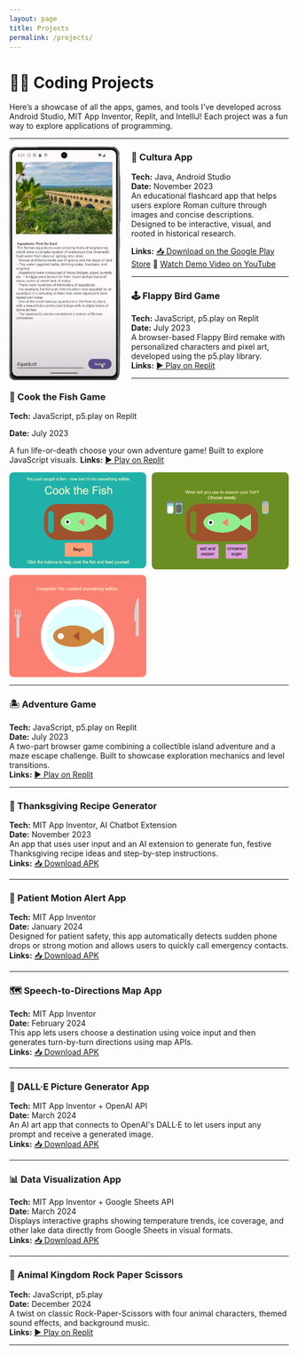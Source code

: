 ```yaml
---
layout: page
title: Projects
permalink: /projects/
---
```


# 👩‍💻 Coding Projects

Here’s a showcase of all the apps, games, and tools I’ve developed across Android Studio, MIT App Inventor, Replit, and IntelliJ! Each project was a fun way to explore applications of programming.

---

<img src="/assets/img/cultura-removebg-preview.png" alt="Cultura App" width="200" align="left" style="margin-right: 20px; margin-bottom: 10px; border-radius: 8px;">

### 📱 Cultura App  
**Tech:** Java, Android Studio  
**Date:** November 2023  
An educational flashcard app that helps users explore Roman culture through images and concise descriptions. Designed to be interactive, visual, and rooted in historical research.  



**Links:** [📥 Download on the Google Play Store](#) 🎥 [Watch Demo Video on YouTube](https://youtu.be/jO6_zigRMcg)


---

### 🕹 Flappy Bird Game  
**Tech:** JavaScript, p5.play on Replit  
**Date:** July 2023  
A browser-based Flappy Bird remake with personalized characters and pixel art, developed using the p5.play library.  
**Links:** [▶️ Play on Replit](#) 

---

### 📱 Cook the Fish Game  
**Tech:** JavaScript, p5.play on Replit 

**Date:** July 2023  

A fun life-or-death choose your own adventure game! Built to explore JavaScript visuals.
**Links:** [▶️ Play on Replit](https://replit.com/@rosalinalina100/CYOA-Game-Riley-S?v=1)


<div style="display: grid; grid-template-columns: repeat(auto-fit, minmax(200px, 1fr)); gap: 10px; margin-bottom: 1em;">
  <img src="/assets/img/cook1.png" alt="Scene 1" style="width: 100%; border-radius: 8px;">
  <img src="/assets/img/cook2.png" alt="Scene 2" style="width: 100%; border-radius: 8px;">
  <img src="/assets/img/cook3.png" alt="Scene 3" style="width: 100%; border-radius: 8px;">
</div>

---


### 🏝 Adventure Game  
**Tech:** JavaScript, p5.play on Replit  
**Date:** July 2023  
A two-part browser game combining a collectible island adventure and a maze escape challenge. Built to showcase exploration mechanics and level transitions.  
**Links:** [▶️ Play on Replit](#) 

---

### 🦃 Thanksgiving Recipe Generator  
**Tech:** MIT App Inventor, AI Chatbot Extension  
**Date:** November 2023  
An app that uses user input and an AI extension to generate fun, festive Thanksgiving recipe ideas and step-by-step instructions.  
**Links:** [📥 Download APK](#) 

---

### 🚨 Patient Motion Alert App  
**Tech:** MIT App Inventor  
**Date:** January 2024  
Designed for patient safety, this app automatically detects sudden phone drops or strong motion and allows users to quickly call emergency contacts.  
**Links:** [📥 Download APK](#)

---

### 🗺️ Speech-to-Directions Map App  
**Tech:** MIT App Inventor  
**Date:** February 2024  
This app lets users choose a destination using voice input and then generates turn-by-turn directions using map APIs.  
**Links:** [📥 Download APK](#)

---

### 🎨 DALL·E Picture Generator App  
**Tech:** MIT App Inventor + OpenAI API  
**Date:** March 2024  
An AI art app that connects to OpenAI's DALL·E to let users input any prompt and receive a generated image.  
**Links:** [📥 Download APK](#) 

---

### 📊 Data Visualization App  
**Tech:** MIT App Inventor + Google Sheets API  
**Date:** March 2024  
Displays interactive graphs showing temperature trends, ice coverage, and other lake data directly from Google Sheets in visual formats.  
**Links:** [📥 Download APK](#)

---

### 🐯 Animal Kingdom Rock Paper Scissors  
**Tech:** JavaScript, p5.play  
**Date:** December 2024  
A twist on classic Rock-Paper-Scissors with four animal characters, themed sound effects, and background music.  
**Links:** [▶️ Play on Replit](#) 

---

